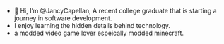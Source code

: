 - 👋 Hi, I’m @JancyCapellan, A recent college graduate that is starting a journey in software development. 
- I enjoy learning the hidden details behind technology.
- a modded video game lover espeically modded minecraft. 

<!---
JancyCapellan/JancyCapellan is a ✨ special ✨ repository because its `README.md` (this file) appears on your GitHub profile.
You can click the Preview link to take a look at your changes.
--->

